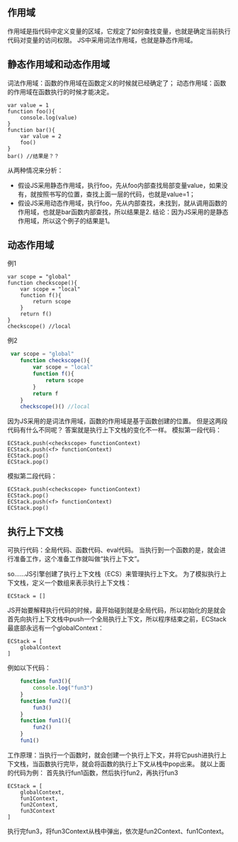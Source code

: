 ## 作用域
作用域是指代码中定义变量的区域，它规定了如何查找变量，也就是确定当前执行代码对变量的访问权限。
JS中采用词法作用域，也就是静态作用域。

## 静态作用域和动态作用域
词法作用域：函数的作用域在函数定义的时候就已经确定了；
动态作用域：函数的作用域在函数执行的时候才能决定。

    var value = 1
    function foo(){
	    console.log(value)
    }
    function bar(){
	    var value = 2
	    foo()
    }
    bar() //结果是？？
从两种情况来分析：

 - 假设JS采用静态作用域，执行foo，先从foo内部查找局部变量value，如果没有，就按照书写的位置，查找上面一层的代码，也就是value=1；
 - 假设JS采用动态作用域，执行foo，先从内部查找，未找到，就从调用函数的作用域，也就是bar函数内部查找，所以结果是2.
结论：因为JS采用的是静态作用域，所以这个例子的结果是1。

## 动态作用域
例1

    var scope = "global"
    function checkscope(){
	    var scope = "local"
	    function f(){
		    return scope
	    }
	    return f()
    }
    checkscope() //local

例2
```js
 var scope = "global"
    function checkscope(){
	    var scope = "local"
	    function f(){
		    return scope
	    }
	    return f
    }
    checkscope()() //local
```
因为JS采用的是词法作用域，函数的作用域是基于函数创建的位置。
但是这两段代码有什么不同呢？
答案就是执行上下文栈的变化不一样。
模拟第一段代码：

    ECStack.push(<checkscope> functionContext)
    ECStack.push(<f> functionContext)
    ECStack.pop()
    ECStack.pop()
模拟第二段代码：

    ECStack.push(<checkscope> functionContext)
    ECStack.pop()
    ECStack.push(<f> functionContext)
    ECStack.pop()

## 执行上下文栈
可执行代码：全局代码、函数代码、eval代码。
当执行到一个函数的是，就会进行准备工作，这个准备工作就叫做“执行上下文”。

so……JS引擎创建了执行上下文栈（ECS）来管理执行上下文。
为了模拟执行上下文栈，定义一个数组来表示执行上下文栈：

    ECStack = []
JS开始要解释执行代码的时候，最开始碰到就是全局代码，所以初始化的是就会首先向执行上下文栈中push一个全局执行上下文，所以程序结束之前，ECStack最底部永远有一个globalContext：

    ECStack = [
	    globalContext
    ]
例如以下代码：
```js
    function fun3(){
	    console.log("fun3")
    }
    function fun2(){
	    fun3()
    }
    function fun1(){
	    fun2()
    }
    fun1()
```
工作原理：当执行一个函数时，就会创建一个执行上下文，并将它push进执行上下文栈，当函数执行完毕，就会将函数的执行上下文从栈中pop出来。
就以上面的代码为例：
首先执行fun1函数，然后执行fun2，再执行fun3

    ECStack = [
	    globalContext,
	    fun1Context,
	    fun2Context,
	    fun3Context
    ]
    
执行完fun3，将fun3Context从栈中弹出，依次是fun2Context、fun1Context。

<!--stackedit_data:
eyJoaXN0b3J5IjpbLTQ1ODcyOTA3NywxMDg4OTM0NDAyLDU3MT
gxOTc1OV19
-->